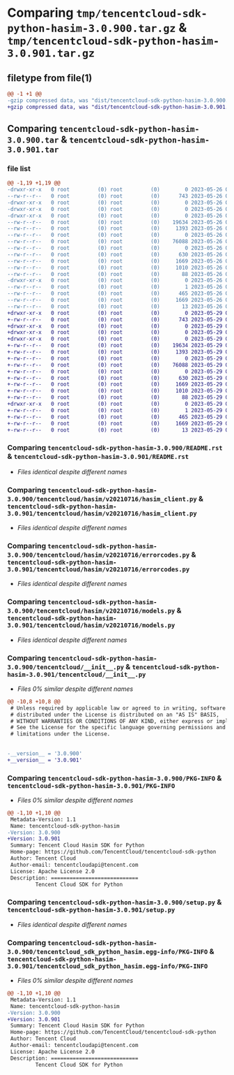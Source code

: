 # Comparing `tmp/tencentcloud-sdk-python-hasim-3.0.900.tar.gz` & `tmp/tencentcloud-sdk-python-hasim-3.0.901.tar.gz`

## filetype from file(1)

```diff
@@ -1 +1 @@
-gzip compressed data, was "dist/tencentcloud-sdk-python-hasim-3.0.900.tar", last modified: Fri May 26 02:20:06 2023, max compression
+gzip compressed data, was "dist/tencentcloud-sdk-python-hasim-3.0.901.tar", last modified: Mon May 29 02:29:01 2023, max compression
```

## Comparing `tencentcloud-sdk-python-hasim-3.0.900.tar` & `tencentcloud-sdk-python-hasim-3.0.901.tar`

### file list

```diff
@@ -1,19 +1,19 @@
-drwxr-xr-x   0 root         (0) root         (0)        0 2023-05-26 02:20:06.000000 tencentcloud-sdk-python-hasim-3.0.900/
--rw-r--r--   0 root         (0) root         (0)      743 2023-05-26 02:20:06.000000 tencentcloud-sdk-python-hasim-3.0.900/README.rst
-drwxr-xr-x   0 root         (0) root         (0)        0 2023-05-26 02:20:06.000000 tencentcloud-sdk-python-hasim-3.0.900/tencentcloud/
-drwxr-xr-x   0 root         (0) root         (0)        0 2023-05-26 02:20:06.000000 tencentcloud-sdk-python-hasim-3.0.900/tencentcloud/hasim/
-drwxr-xr-x   0 root         (0) root         (0)        0 2023-05-26 02:20:06.000000 tencentcloud-sdk-python-hasim-3.0.900/tencentcloud/hasim/v20210716/
--rw-r--r--   0 root         (0) root         (0)    19634 2023-05-26 02:20:06.000000 tencentcloud-sdk-python-hasim-3.0.900/tencentcloud/hasim/v20210716/hasim_client.py
--rw-r--r--   0 root         (0) root         (0)     1393 2023-05-26 02:20:06.000000 tencentcloud-sdk-python-hasim-3.0.900/tencentcloud/hasim/v20210716/errorcodes.py
--rw-r--r--   0 root         (0) root         (0)        0 2023-05-26 02:20:06.000000 tencentcloud-sdk-python-hasim-3.0.900/tencentcloud/hasim/v20210716/__init__.py
--rw-r--r--   0 root         (0) root         (0)    76088 2023-05-26 02:20:06.000000 tencentcloud-sdk-python-hasim-3.0.900/tencentcloud/hasim/v20210716/models.py
--rw-r--r--   0 root         (0) root         (0)        0 2023-05-26 02:20:06.000000 tencentcloud-sdk-python-hasim-3.0.900/tencentcloud/hasim/__init__.py
--rw-r--r--   0 root         (0) root         (0)      630 2023-05-26 02:20:06.000000 tencentcloud-sdk-python-hasim-3.0.900/tencentcloud/__init__.py
--rw-r--r--   0 root         (0) root         (0)     1669 2023-05-26 02:20:06.000000 tencentcloud-sdk-python-hasim-3.0.900/PKG-INFO
--rw-r--r--   0 root         (0) root         (0)     1010 2023-05-26 02:20:06.000000 tencentcloud-sdk-python-hasim-3.0.900/setup.py
--rw-r--r--   0 root         (0) root         (0)       88 2023-05-26 02:20:06.000000 tencentcloud-sdk-python-hasim-3.0.900/setup.cfg
-drwxr-xr-x   0 root         (0) root         (0)        0 2023-05-26 02:20:06.000000 tencentcloud-sdk-python-hasim-3.0.900/tencentcloud_sdk_python_hasim.egg-info/
--rw-r--r--   0 root         (0) root         (0)        1 2023-05-26 02:20:06.000000 tencentcloud-sdk-python-hasim-3.0.900/tencentcloud_sdk_python_hasim.egg-info/dependency_links.txt
--rw-r--r--   0 root         (0) root         (0)      465 2023-05-26 02:20:06.000000 tencentcloud-sdk-python-hasim-3.0.900/tencentcloud_sdk_python_hasim.egg-info/SOURCES.txt
--rw-r--r--   0 root         (0) root         (0)     1669 2023-05-26 02:20:06.000000 tencentcloud-sdk-python-hasim-3.0.900/tencentcloud_sdk_python_hasim.egg-info/PKG-INFO
--rw-r--r--   0 root         (0) root         (0)       13 2023-05-26 02:20:06.000000 tencentcloud-sdk-python-hasim-3.0.900/tencentcloud_sdk_python_hasim.egg-info/top_level.txt
+drwxr-xr-x   0 root         (0) root         (0)        0 2023-05-29 02:29:01.000000 tencentcloud-sdk-python-hasim-3.0.901/
+-rw-r--r--   0 root         (0) root         (0)      743 2023-05-29 02:29:01.000000 tencentcloud-sdk-python-hasim-3.0.901/README.rst
+drwxr-xr-x   0 root         (0) root         (0)        0 2023-05-29 02:29:01.000000 tencentcloud-sdk-python-hasim-3.0.901/tencentcloud/
+drwxr-xr-x   0 root         (0) root         (0)        0 2023-05-29 02:29:01.000000 tencentcloud-sdk-python-hasim-3.0.901/tencentcloud/hasim/
+drwxr-xr-x   0 root         (0) root         (0)        0 2023-05-29 02:29:01.000000 tencentcloud-sdk-python-hasim-3.0.901/tencentcloud/hasim/v20210716/
+-rw-r--r--   0 root         (0) root         (0)    19634 2023-05-29 02:29:01.000000 tencentcloud-sdk-python-hasim-3.0.901/tencentcloud/hasim/v20210716/hasim_client.py
+-rw-r--r--   0 root         (0) root         (0)     1393 2023-05-29 02:29:01.000000 tencentcloud-sdk-python-hasim-3.0.901/tencentcloud/hasim/v20210716/errorcodes.py
+-rw-r--r--   0 root         (0) root         (0)        0 2023-05-29 02:29:01.000000 tencentcloud-sdk-python-hasim-3.0.901/tencentcloud/hasim/v20210716/__init__.py
+-rw-r--r--   0 root         (0) root         (0)    76088 2023-05-29 02:29:01.000000 tencentcloud-sdk-python-hasim-3.0.901/tencentcloud/hasim/v20210716/models.py
+-rw-r--r--   0 root         (0) root         (0)        0 2023-05-29 02:29:01.000000 tencentcloud-sdk-python-hasim-3.0.901/tencentcloud/hasim/__init__.py
+-rw-r--r--   0 root         (0) root         (0)      630 2023-05-29 02:29:01.000000 tencentcloud-sdk-python-hasim-3.0.901/tencentcloud/__init__.py
+-rw-r--r--   0 root         (0) root         (0)     1669 2023-05-29 02:29:01.000000 tencentcloud-sdk-python-hasim-3.0.901/PKG-INFO
+-rw-r--r--   0 root         (0) root         (0)     1010 2023-05-29 02:29:01.000000 tencentcloud-sdk-python-hasim-3.0.901/setup.py
+-rw-r--r--   0 root         (0) root         (0)       88 2023-05-29 02:29:01.000000 tencentcloud-sdk-python-hasim-3.0.901/setup.cfg
+drwxr-xr-x   0 root         (0) root         (0)        0 2023-05-29 02:29:01.000000 tencentcloud-sdk-python-hasim-3.0.901/tencentcloud_sdk_python_hasim.egg-info/
+-rw-r--r--   0 root         (0) root         (0)        1 2023-05-29 02:29:01.000000 tencentcloud-sdk-python-hasim-3.0.901/tencentcloud_sdk_python_hasim.egg-info/dependency_links.txt
+-rw-r--r--   0 root         (0) root         (0)      465 2023-05-29 02:29:01.000000 tencentcloud-sdk-python-hasim-3.0.901/tencentcloud_sdk_python_hasim.egg-info/SOURCES.txt
+-rw-r--r--   0 root         (0) root         (0)     1669 2023-05-29 02:29:01.000000 tencentcloud-sdk-python-hasim-3.0.901/tencentcloud_sdk_python_hasim.egg-info/PKG-INFO
+-rw-r--r--   0 root         (0) root         (0)       13 2023-05-29 02:29:01.000000 tencentcloud-sdk-python-hasim-3.0.901/tencentcloud_sdk_python_hasim.egg-info/top_level.txt
```

### Comparing `tencentcloud-sdk-python-hasim-3.0.900/README.rst` & `tencentcloud-sdk-python-hasim-3.0.901/README.rst`

 * *Files identical despite different names*

### Comparing `tencentcloud-sdk-python-hasim-3.0.900/tencentcloud/hasim/v20210716/hasim_client.py` & `tencentcloud-sdk-python-hasim-3.0.901/tencentcloud/hasim/v20210716/hasim_client.py`

 * *Files identical despite different names*

### Comparing `tencentcloud-sdk-python-hasim-3.0.900/tencentcloud/hasim/v20210716/errorcodes.py` & `tencentcloud-sdk-python-hasim-3.0.901/tencentcloud/hasim/v20210716/errorcodes.py`

 * *Files identical despite different names*

### Comparing `tencentcloud-sdk-python-hasim-3.0.900/tencentcloud/hasim/v20210716/models.py` & `tencentcloud-sdk-python-hasim-3.0.901/tencentcloud/hasim/v20210716/models.py`

 * *Files identical despite different names*

### Comparing `tencentcloud-sdk-python-hasim-3.0.900/tencentcloud/__init__.py` & `tencentcloud-sdk-python-hasim-3.0.901/tencentcloud/__init__.py`

 * *Files 0% similar despite different names*

```diff
@@ -10,8 +10,8 @@
 # Unless required by applicable law or agreed to in writing, software
 # distributed under the License is distributed on an "AS IS" BASIS,
 # WITHOUT WARRANTIES OR CONDITIONS OF ANY KIND, either express or implied.
 # See the License for the specific language governing permissions and
 # limitations under the License.
 
 
-__version__ = '3.0.900'
+__version__ = '3.0.901'
```

### Comparing `tencentcloud-sdk-python-hasim-3.0.900/PKG-INFO` & `tencentcloud-sdk-python-hasim-3.0.901/PKG-INFO`

 * *Files 0% similar despite different names*

```diff
@@ -1,10 +1,10 @@
 Metadata-Version: 1.1
 Name: tencentcloud-sdk-python-hasim
-Version: 3.0.900
+Version: 3.0.901
 Summary: Tencent Cloud Hasim SDK for Python
 Home-page: https://github.com/TencentCloud/tencentcloud-sdk-python
 Author: Tencent Cloud
 Author-email: tencentcloudapi@tencent.com
 License: Apache License 2.0
 Description: ============================
         Tencent Cloud SDK for Python
```

### Comparing `tencentcloud-sdk-python-hasim-3.0.900/setup.py` & `tencentcloud-sdk-python-hasim-3.0.901/setup.py`

 * *Files identical despite different names*

### Comparing `tencentcloud-sdk-python-hasim-3.0.900/tencentcloud_sdk_python_hasim.egg-info/PKG-INFO` & `tencentcloud-sdk-python-hasim-3.0.901/tencentcloud_sdk_python_hasim.egg-info/PKG-INFO`

 * *Files 0% similar despite different names*

```diff
@@ -1,10 +1,10 @@
 Metadata-Version: 1.1
 Name: tencentcloud-sdk-python-hasim
-Version: 3.0.900
+Version: 3.0.901
 Summary: Tencent Cloud Hasim SDK for Python
 Home-page: https://github.com/TencentCloud/tencentcloud-sdk-python
 Author: Tencent Cloud
 Author-email: tencentcloudapi@tencent.com
 License: Apache License 2.0
 Description: ============================
         Tencent Cloud SDK for Python
```

